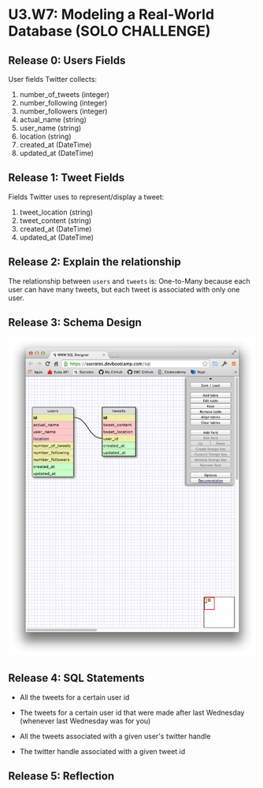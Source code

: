 # U3.W7: Modeling a Real-World Database (SOLO CHALLENGE)

## Release 0: Users Fields
User fields Twitter collects:


1. number_of_tweets (integer)
2. number_following (integer)
3. number_followers (integer)
4. actual_name (string)
5. user_name (string)
6. location (string)
7. created_at (DateTime)
8. updated_at (DateTime)

## Release 1: Tweet Fields
Fields Twitter uses to represent/display a tweet:


1. tweet_location (string)
2. tweet_content (string)
3. created_at (DateTime)
4. updated_at (DateTime)

## Release 2: Explain the relationship
The relationship between `users` and `tweets` is: One-to-Many because each user can have many tweets, but each tweet is associated with only one user.


## Release 3: Schema Design
![twitter](../imgs/twitter.png)

## Release 4: SQL Statements
<!-- Include your SQL Statements. How can you make markdown files show blocks of code? -->

* All the tweets for a certain user id

* The tweets for a certain user id that were made after last Wednesday (whenever last Wednesday was for you)

* All the tweets associated with a given user's twitter handle

* The twitter handle associated with a given tweet id

## Release 5: Reflection
<!-- Be sure to add your reflection here!!! -->